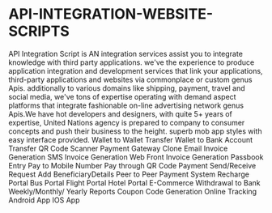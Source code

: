 # API-INTEGRATION-WEBSITE-SCRIPTS
API Integration Script is AN integration services assist you to integrate knowledge with third party applications. we've the experience to produce application integration and development services that link your applications, third-party applications and websites via commonplace or custom genus Apis. additionally to various domains like shipping, payment, travel and social media, we've tons of expertise operating with demand aspect platforms that integrate fashionable on-line advertising network genus Apis.We have hot developers and designers, with quite 5+ years of expertise, United Nations agency is prepared to company to consumer concepts and push their business to the height. superb mob app styles with easy interface provided.
Wallet to Wallet Transfer
Wallet to Bank Account Transfer
QR Code Scanner
Payment Gateway Clone
Email Invoice Generation
SMS Invoice Generation
Web Front Invoice Generation
Passbook Entry
Pay to Mobile Number
Pay through QR Code
Payment Send/Receive Request
Add BeneficiaryDetails
Peer to Peer Payment System
Recharge Portal
Bus Portal
Flight Portal
Hotel Portal
E-Commerce
Withdrawal to Bank
Weekly/Monthly/ Yearly Reports
Coupon Code Generation
Online Tracking
Android App
IOS App
